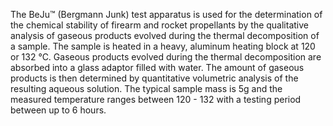 The BeJu™ (Bergmann Junk) test apparatus is used for the determination of the chemical stability of firearm and rocket propellants by the qualitative analysis of gaseous products evolved during the thermal decomposition of a sample. The sample is heated in a heavy, aluminum heating block at 120 or 132 °C.  Gaseous products evolved during the thermal decomposition are absorbed into a glass adaptor filled with water. The amount of gaseous products is then determined by quantitative volumetric analysis of the resulting aqueous solution. The typical sample mass is 5g and the measured temperature ranges between 120 - 132 with a testing period between up to 6 hours.
